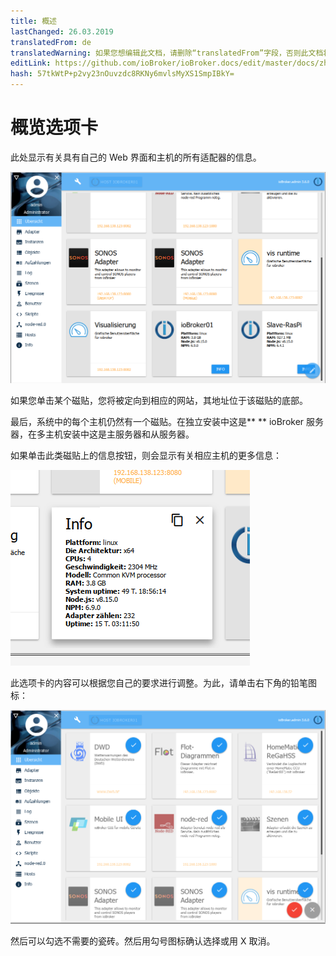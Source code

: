 ```yaml
---
title: 概述
lastChanged: 26.03.2019
translatedFrom: de
translatedWarning: 如果您想编辑此文档，请删除“translatedFrom”字段，否则此文档将再次自动翻译
editLink: https://github.com/ioBroker/ioBroker.docs/edit/master/docs/zh-cn/admin/overview.md
hash: 57tkWtP+p2vy23nOuvzdc8RKNy6mvlsMyXS1SmpIBkY=
---
```

# 概览选项卡
此处显示有关具有自己的 Web 界面和主机的所有适配器的信息。

![概览选项卡](../../de/admin/media/ADMIN_Uebersicht.png)

如果您单击某个磁贴，您将被定向到相应的网站，其地址位于该磁贴的底部。

最后，系统中的每个主机仍然有一个磁贴。在独立安装中这是** ** ioBroker 服务器，在多主机安装中这是主服务器和从服务器。

如果单击此类磁贴上的信息按钮，则会显示有关相应主机的更多信息：

![概览选项卡](../../de/admin/media/ADMIN_Uebersicht_host.png)

此选项卡的内容可以根据您自己的要求进行调整。为此，请单击右下角的铅笔图标：

![概览选项卡](../../de/admin/media/ADMIN_Uebersicht_edit.png)

然后可以勾选不需要的瓷砖。然后用勾号图标确认选择或用 X 取消。